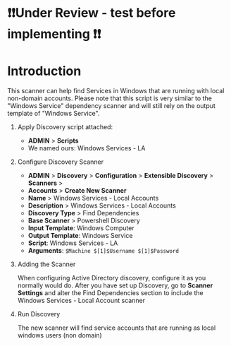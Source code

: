 # ❗❗Under Review - test before implementing ❗❗


# Introduction

This scanner can help find Services in Windows that are running with local non-domain accounts. Please note that this script is very similar to the "Windows Service" dependency scanner and will still rely on the output template of "Windows Service".

1. Apply Discovery script attached:

   - **ADMIN** > **Scripts**
   - We named ours: Windows Services - LA

1. Configure Discovery Scanner

    - **ADMIN** > **Discovery** > **Configuration** > **Extensible Discovery** > **Scanners** >
    - **Accounts** > **Create New Scanner**
    - **Name** > Windows Services - Local Accounts
    - **Description** > Windows Services - Local Accounts
    - **Discovery Type** > Find Dependencies
    - **Base Scanner** > Powershell Discovery
    - **Input Template**: Windows Computer
    - **Output Template**: Windows Service
    - **Script**: Windows Services - LA
    - **Arguments**: `$Machine $[1]$Username $[1]$Password`

1. Adding the Scanner

    When configuring Active Directory discovery, configure it as you normally would do. After you have set up Discovery, go to **Scanner Settings** and alter the Find Dependencies section to include the Windows Services - Local Account scanner

1. Run Discovery

    The new scanner will find service accounts that are running as local windows users (non domain)
